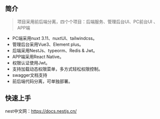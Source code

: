 ## 简介

> 项目采用前后端分离，四个个项目：后端服务、管理后台UI、PC前台UI 、APP端

- PC端采用nuxt 3.11、nuxtUI、tailwindcss。
- 管理后台采用Vue3、Element plus。
- 后端采用NestJs、typeorm、Redis & Jwt。
- APP端采用React Native。
- 权限认证使用Jwt。
- 支持加载动态权限菜单，多方式轻松权限控制。
- swagger文档支持
- 前后端代码分离，可单独部署。

## 快速上手


nest中文网：https://docs.nestjs.cn/